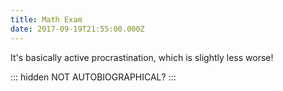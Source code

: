 ```yaml
---
title: Math Exam
date: 2017-09-19T21:55:00.000Z
---
```


It's basically active procrastination, which is slightly less worse!

::: hidden
NOT AUTOBIOGRAPHICAL?
:::
